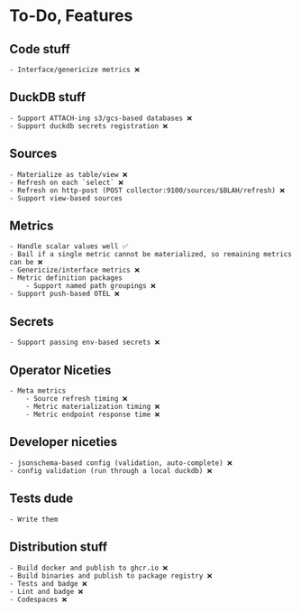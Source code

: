 
# To-Do, Features

## Code stuff
    - Interface/genericize metrics ❌

## DuckDB stuff
    - Support ATTACH-ing s3/gcs-based databases ❌
    - Support duckdb secrets registration ❌

## Sources
    - Materialize as table/view ❌
    - Refresh on each `select` ❌
    - Refresh on http-post (POST collector:9100/sources/$BLAH/refresh) ❌
    - Support view-based sources

## Metrics
    - Handle scalar values well ✅
    - Bail if a single metric cannot be materialized, so remaining metrics can be ❌
    - Genericize/interface metrics ❌
    - Metric definition packages
        - Support named path groupings ❌
    - Support push-based OTEL ❌

## Secrets
    - Support passing env-based secrets ❌

## Operator Niceties
    - Meta metrics
        - Source refresh timing ❌
        - Metric materialization timing ❌
        - Metric endpoint response time ❌

## Developer niceties
    - jsonschema-based config (validation, auto-complete) ❌
    - config validation (run through a local duckdb) ❌

## Tests dude
    - Write them

## Distribution stuff
    - Build docker and publish to ghcr.io ❌
    - Build binaries and publish to package registry ❌
    - Tests and badge ❌
    - Lint and badge ❌
    - Codespaces ❌
